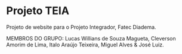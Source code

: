 # Projeto TEIA
Projeto de website para o Projeto Integrador, Fatec Diadema.

MEMBROS DO GRUPO: 
Lucas Willians de Souza Magueta,
Cleverson Amorim de Lima,
Italo Araújo Teixeira,
Miguel Alves & 
José Luiz.
